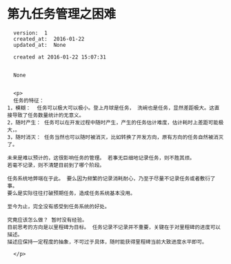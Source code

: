 
  # 第九任务管理之困难

      version:  1
      created_at:  2016-01-22
      updated_at:  None

      created at 2016-01-22 15:07:31 


      None


      <p>
      任务的特征：
	1，模糊：  任务可以极大可以极小。登上月球是任务， 洗碗也是任务，显然差距极大。这直接导致了任务数量统计的无意义。
	2，随时产生： 任务可以在开发过程中随时产生，产生的任务估计难度，估计耗时上差距可能极大，。
	3，随时消灭： 任务当然也可以随时被消灭，比如转换了开发方向，原有方向的任务自然被消灭了。
	
	未来是难以预计的，这很影响任务的管理。 若事无巨细地记录任务，则不胜其烦。
	若毫不记录，则不清楚目前到了哪个阶段。
	
	任务系统地弊端在于此。 要么因为频繁的记录消耗耐心，乃至于尽量不记录任务或者敷衍了事。
	要么是实际往往打破预期任务，造成任务系统基本没用。

	至今为止，完全没有感受到任务系统的好处。

	究竟应该怎么做？ 暂时没有经验。
	目前思考的方向是以里程碑为目标。 任务记录不记录并不重要，关键在于对里程碑的进度可以描述。
	描述应保持一定程度的抽象，不可过于具体，随时能获得里程碑当前大致进度水平即可。 

      </p>

  